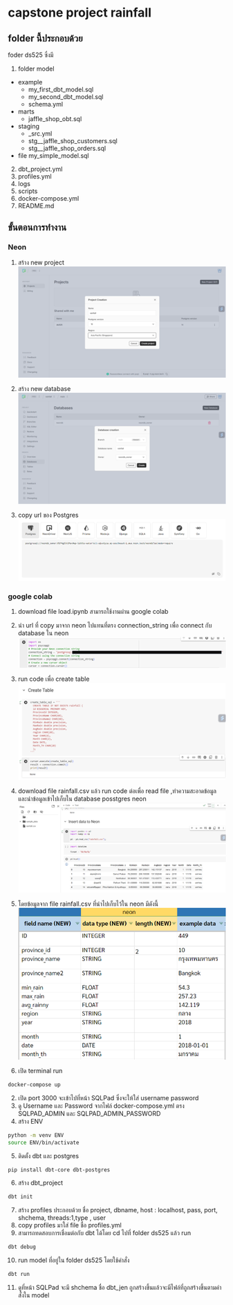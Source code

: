 # capstone project rainfall

## folder นี้ประกอบด้วย
foder ds525 ซึ่งมี
1. folder model
- example
    - my_first_dbt_model.sql
    - my_second_dbt_model.sql
    - schema.yml
- marts
    - jaffle_shop_obt.sql
- staging
    - _src.yml
    - stg__jaffle_shop_customers.sql
    - stg__jaffle_shop_orders.sql
- file my_simple_model.sql

2. dbt_project.yml
3. profiles.yml
4. logs
5. scripts
6. docker-compose.yml
7. README.md

## ขั้นตอนการทำงาน

### Neon
1. สร้าง new project
![alt text](<Screenshot 2024-05-06 165009.png>)

3. สร้าง new database
![alt text](<Screenshot 2024-05-06 170344.png>)

2. copy url ของ Postgres
![alt text](<Screenshot 2024-05-06 165501.png>)

### google colab
1. download file load.ipynb สามารถใช้งานผ่าน google colab
2. นำ url ที่ copy มาจาก neon ไปแทนที่ตรง connection_string เพื่อ connect กับ database ใน neon
![alt text](<Screenshot 2024-05-06 170120.png>)

3. run code เพื่อ create table
![alt text](image-2.png)

4. download file rainfall.csv แล้ว run code ต่อเพื่อ read file ,ทำความสะอาดข้อมูล และนำข้อมูลเข้าไปเก็บใน database posstgres neon 
![alt text](image-3.png)

5. โดยข้อมูลจาก file rainfall.csv ที่นำไปเก็บไว้ใน neon มีดังนี้
![alt text](image-6.png)

1. เปิด terminal run

```sh
docker-compose up
```
2. เปิด port 3000 จะเข้าไปที่หน้า SQLPad ซึ่งจะให้ใส่ username password
3. ดู Username และ Password จากไฟล์ docker-compose.yml ตรง SQLPAD_ADMIN และ SQLPAD_ADMIN_PASSWORD
4. สร้าง ENV

```sh
python -m venv ENV
source ENV/bin/activate
```

5. ติดตั้ง dbt และ postgres

```sh
pip install dbt-core dbt-postgres
```

6. สร้าง dbt_project
```sh
dbt init
```
7. สร้าง profiles ประกอบด้วย ชื่อ project, dbname, host : localhost, pass, port, shchema, threads:1,type , user
8. copy profiles มาใส่ file ชื่อ profiles.yml
9. สามารถทดสอบการเชื่อมต่อกับ dbt ได้โดย cd ไปที่ folder ds525 แล้ว run

```sh
dbt debug
```

10. run model ที่อยู่ใน folder ds525 โดยใช้คำสั่ง
```sh
dbt run
```

11. ดูที่หน้า SQLPad จะมี shchema ชื่อ dbt_jen ถูกสร้างขึ้นแล้วจะมีไฟล์ที่ถูกสร้างขึ้นตามคำสั่งใน model
